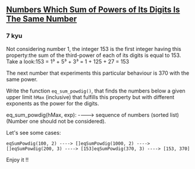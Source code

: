 <h2><a href=https://www.codewars.com/kata/560a4962c0cc5c2a16000068/train/javascript target="_blank">Numbers Which Sum of Powers of Its Digits Is The Same Number</a></h2><h3>7 kyu</h3><p>Not considering number 1, the integer 153 is the first integer having this property:the sum of the third-power of each of its digits  is equal to 153. Take a look:153 = 1³ + 5³ + 3³ = 1 + 125 + 27 = 153</p><p>The next number that experiments this particular behaviour is 370 with the same power.</p><p>Write the function <code>eq_sum_powdig()</code>, that finds the numbers below a given upper limit <code>hMax</code> (inclusive) that fulfills this property but with different exponents as the power for the digits.</p><p>eq_sum_powdig(hMax, exp): ----&gt; sequence of numbers (sorted list) (Number one should not be considered).</p><p>Let's see some cases:</p><pre style="display: none;"><code class="language-python"><span class="cm-variable">eq_sum_powdig</span>(<span class="cm-number">100</span>, <span class="cm-number">2</span>) <span class="cm-operator">-</span><span class="cm-operator">-</span><span class="cm-operator">-</span><span class="cm-operator">-</span><span class="cm-operator">&gt;</span> []<span class="cm-variable">eq_sum_powdig</span>(<span class="cm-number">1000</span>, <span class="cm-number">2</span>) <span class="cm-operator">-</span><span class="cm-operator">-</span><span class="cm-operator">-</span><span class="cm-operator">-</span><span class="cm-operator">&gt;</span> []<span class="cm-variable">eq_sum_powdig</span>(<span class="cm-number">200</span>, <span class="cm-number">3</span>) <span class="cm-operator">-</span><span class="cm-operator">-</span><span class="cm-operator">-</span><span class="cm-operator">-</span><span class="cm-operator">&gt;</span> [<span class="cm-number">153</span>]<span class="cm-variable">eq_sum_powdig</span>(<span class="cm-number">370</span>, <span class="cm-number">3</span>) <span class="cm-operator">-</span><span class="cm-operator">-</span><span class="cm-operator">-</span><span class="cm-operator">-</span><span class="cm-operator">&gt;</span> [<span class="cm-number">153</span>, <span class="cm-number">370</span>]</code></pre><pre style="display: none;"><code class="language-ruby"><span class="cm-variable">eq_sum_powdig</span>(<span class="cm-number">100</span>, <span class="cm-number">2</span>) <span class="cm-operator">----&gt;</span> []<span class="cm-variable">eq_sum_powdig</span>(<span class="cm-number">1000</span>, <span class="cm-number">2</span>) <span class="cm-operator">----&gt;</span> []<span class="cm-variable">eq_sum_powdig</span>(<span class="cm-number">200</span>, <span class="cm-number">3</span>) <span class="cm-operator">----&gt;</span> [<span class="cm-number">153</span>]<span class="cm-variable">eq_sum_powdig</span>(<span class="cm-number">370</span>, <span class="cm-number">3</span>) <span class="cm-operator">----&gt;</span> [<span class="cm-number">153</span>, <span class="cm-number">370</span>]</code></pre><pre><code class="language-javascript"><span class="cm-variable">eqSumPowdig</span>(<span class="cm-number">100</span>, <span class="cm-number">2</span>) <span class="cm-operator">--</span><span class="cm-operator">--&gt;</span> []<span class="cm-variable">eqSumPowdig</span>(<span class="cm-number">1000</span>, <span class="cm-number">2</span>) <span class="cm-operator">--</span><span class="cm-operator">--&gt;</span> []<span class="cm-variable">eqSumPowdig</span>(<span class="cm-number">200</span>, <span class="cm-number">3</span>) <span class="cm-operator">--</span><span class="cm-operator">--&gt;</span> [<span class="cm-number">153</span>]<span class="cm-variable">eqSumPowdig</span>(<span class="cm-number">370</span>, <span class="cm-number">3</span>) <span class="cm-operator">--</span><span class="cm-operator">--&gt;</span> [<span class="cm-number">153</span>, <span class="cm-number">370</span>]</code></pre><p>Enjoy it !!</p>